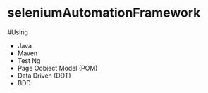 # seleniumAutomationFramework

#Using
- Java
- Maven
- Test Ng
- Page Oobject Model (POM)
- Data Driven (DDT)
- BDD 
